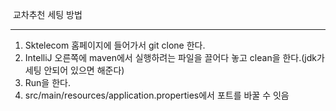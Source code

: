 ​													교차추천 세팅 방법

------

1. Sktelecom 홈페이지에 들어가서 git clone 한다.
2. IntelliJ 오른쪽에 maven에서 실행하려는 파일을 끌어다 놓고 clean을 한다.(jdk가 세팅 안되어 있으면 해준다)
3. Run을 한다.
4. src/main/resources/application.properties에서 포트를 바꿀 수 잇음 

